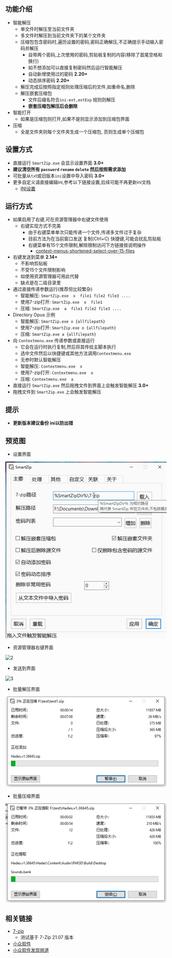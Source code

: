 ## 功能介绍
 - 智能解压
    - 单文件时解压至当前文件夹
    - 多文件时解压到当前文件夹下的某个文件夹
    - 压缩包包含密码时,遍历设置的密码,密码正确解压,不正确提示手动输入密码并解压
      - 自带两个密码,上次使用的密码,剪贴板复制的内容(移除了首尾空格和换行)
      - 如不想添加可以直接复制密码然后运行智能解压
      - 自动新增使用过的密码 **2.20+**
      - 动态排序密码 **2.20+**
    - 解压完成后按照指定规则处理压缩后的文件,如重命名,删除
    - 解压嵌套压缩包
      - 文件后缀名符合`ini-ext,extExp` 规则则解压
      - **嵌套压缩包解压后会删除**
 - 智能打开
   - 如果是压缩包则打开,如果不是则显示添加到压缩包界面
 - 压缩
   - 全是文件夹则每个文件夹生成一个压缩包, 否则生成单个压缩包

## 设置方式
 - 直接运行 `SmartZip.exe` 会显示设置界面 **3.0+**
 - **建议清空所有 `password` `rename` `delete` 然后按照需求添加**
 - 可批量从`tx`t或旧版本`ini`设置中导入密码  **3.0+**
 - 更多自定义请直接编辑ini,参考以下链接设置,后续可能不再更新ini文档
     - [INI设置](ini.md)

## 运行方式
 - 如果启用了右键,可在资源管理器中右键文件使用
    - 右键实现方式不完美
       - 由于右键菜单单次只能传递一个文件,传递多文件过于复杂
       - 目前方法为在当前窗口发送 复制(Ctrl+C) 快捷键,可能会扰乱剪贴板
       -  右键菜单有15个文件限制,解除限制访问下方链接按说明操作
          - [context-menus-shortened-select-over-15-files](https://docs.microsoft.com/zh-cn/troubleshoot/windows-client/shell-experience/context-menus-shortened-select-over-15-files)
 - 右键发送到菜单 **2.14+**
    - 不影响剪贴板
    - 不受15个文件限制影响
    - 如使用资源管理器可用此代替
    - 缺点是在二级目录里
 - 通过直接传递参数运行(推荐但比较繁杂)
   - 智能解压: `SmartZip.exe  x  file1 file2 file3 ....`
   - 使用7-zip打开: `SmartZip.exe  o  file1`
   - 压缩: `SmartZip.exe  a  file1 file2 file3 ....`
 - Directory Opus 示例
   - 智能解压: `SmartZip.exe x {allfilepath}`
   - 使用7-zip打开: `SmartZip.exe o {allfilepath} `
   - 压缩: `SmartZip.exe a {allfilepath} `
 - 向 `Contextmenu.exe` 传递参数或直接运行
    - 它会在运行时执行复制,然后将其传给主脚本执行
    - 选中文件然后以快捷键或其他方法调用`Contextmenu.exe`
    - 无参时默认智能解压
   - 智能解压: `Contextmenu.exe  x`
   - 使用7-zip打开: `Contextmenu.exe  o`
   - 压缩: `Contextmenu.exe  a`
 - 直接运行 `SmartZip.exe` 然后拖拽文件到界面上会触发智能解压 **3.0+**
 - 拖拽文件到 `SmartZip.exe` 上会触发智能解压

## 提示
 - **更新版本建议备份 ini以防出错**

## 预览图
 - 设置界面

![set](pic/set.gif)

 - 资源管理器右键界面

![2](https://user-images.githubusercontent.com/2145741/173320643-509a43e2-fb9f-4ca5-981f-c99b7f020f1e.jpg)

 - 发送到界面

![3](https://user-images.githubusercontent.com/2145741/173808930-bcce4273-c930-4e84-9a40-c52349760fc0.jpg)

 - 批量解压界面

![addZip](pic/addZip.jpg)


 - 批量压缩界面

![unZip](pic/unZip.jpg)


## 相关链接
  - [7-zip](https://www.7-zip.org/)
    - 测试基于 7-Zip 21.07 版本
  - [小众软件](https://www.appinn.com/smartzip-for-7zip/)
  - [小众软件发现频道](https://meta.appinn.net/t/topic/33555)